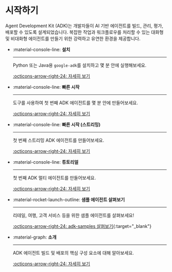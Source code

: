 # 시작하기

Agent Development Kit (ADK)는 개발자들이 AI 기반 에이전트를 빌드, 관리, 평가, 배포할 수 있도록 설계되었습니다. 복잡한 작업과 워크플로우를 처리할 수 있는 대화형 및 비대화형 에이전트를 만들기 위한 강력하고 유연한 환경을 제공합니다.

<div class="grid cards" markdown>

-   :material-console-line: **설치**

    ---

    Python 또는 Java용 `google-adk`를 설치하고 몇 분 안에 실행해보세요.

    [:octicons-arrow-right-24: 자세히 보기](installation.md)

-   :material-console-line: **빠른 시작**

    ---

    도구를 사용하여 첫 번째 ADK 에이전트를 몇 분 안에 만들어보세요.

    [:octicons-arrow-right-24: 자세히 보기](quickstart.md)

-   :material-console-line: **빠른 시작 (스트리밍)**

    ---

    첫 번째 스트리밍 ADK 에이전트를 만들어보세요.

    [:octicons-arrow-right-24: 자세히 보기](streaming/quickstart-streaming.md)

-   :material-console-line: **튜토리얼**

    ---

    첫 번째 ADK 멀티 에이전트를 만들어보세요.

    [:octicons-arrow-right-24: 자세히 보기](../tutorials/index.md)

-   :material-rocket-launch-outline: **샘플 에이전트 살펴보기**

    ---

    리테일, 여행, 고객 서비스 등을 위한 샘플 에이전트를 살펴보세요!

    [:octicons-arrow-right-24: adk-samples 살펴보기](https://github.com/google/adk-samples){:target="_blank"}

-   :material-graph: **소개**

    ---

    ADK 에이전트 빌드 및 배포의 핵심 구성 요소에 대해 알아보세요.

    [:octicons-arrow-right-24: 자세히 보기](about.md)

</div>